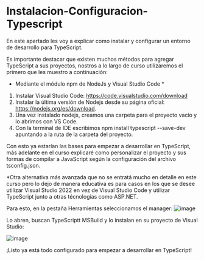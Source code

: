 # Instalacion-Configuracion-Typescript
En este apartado les voy a explicar como instalar y configurar un entorno de desarrollo para TypeScript.

Es importante destacar que existen muchos métodos para agregar TypeScript a sus proyectos, nostros a lo largo de curso utilizaremos el primero que les muestro a continuación:

* Mediante el módulo npm de NodeJs y Visual Studio Code *

1. Instalar Visual Studio Code: https://code.visualstudio.com/download
2. Instalar la última versión de Nodejs desde su página oficial: https://nodejs.org/es/download.
3. Una vez instalado nodejs, creamos una carpeta para el proyecto vacío y lo abrimos con VS Code.
4. Con la terminal de IDE escribimos npm install typescript --save-dev apuntando a la ruta de la carpeta del proyecto.

Con esto ya estarían las bases para empezar a desarrollar en TypeScript, más adelante en el curso explicaré como personalizar el proyecto y sus formas de compilar a JavaScript según la configuración del archivo tsconfig.json.

*Otra alternativa más avanzada  que no se entratá mucho en detalle en este curso pero lo dejo de manera educativa es para casos en los que se desee utilizar Visual Studio 2022 en vez de Visual Studio Code y utilizar TypeScript junto a otras técnologías
como ASP.NET.

Para esto, en la pestaña Herramientas seleccionamos el manager:
![image](https://github.com/nicodonazzon/Instalacion-Configuracion-Typescript/assets/60930400/cd8c7a51-1d3d-4693-ae49-f619e4860bf5)

Lo abren, buscan TypeScriptt MSBuild y lo instalan en su proyecto de Visual Studio:

![image](https://github.com/nicodonazzon/Instalacion-Configuracion-Typescript/assets/60930400/e05a56ab-56dd-4e90-a429-7797b1a3bcdb)


¡Listo ya está todo configurado para empezar a desarrollar en TypeScript!

